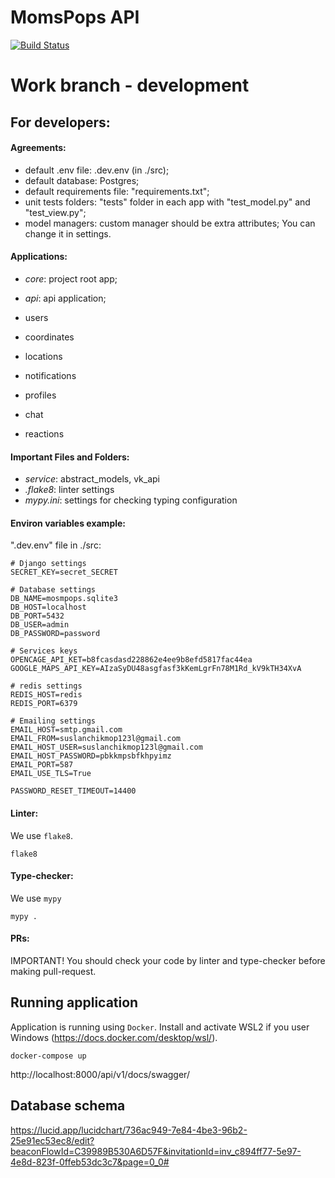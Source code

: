 # MomsPops API
[![Build Status](https://github.com/MomsPops/MomsPops-API/actions/workflows/django.yml/badge.svg)](https://github.com/MomsPops/MomsPops-API/actions/workflows/django.yml/)

# Work branch - development
## For developers:

#### Аgreements:
- default .env file: .dev.env (in ./src);
- default database: Postgres;
- default requirements file: "requirements.txt";
- unit tests folders: "tests" folder in each app with "test_model.py" and "test_view.py";
- model managers: custom manager should be extra attributes;
You can change it in settings.

#### Applications:
- _core_: project root app;
- _api_: api application;

- users
- coordinates
- locations
- notifications
- profiles
- chat
- reactions

#### Important Files and Folders:
- _service_: abstract_models, vk_api
- _.flake8_: linter settings
- _mypy.ini_: settings for checking typing configuration


#### Environ variables example:
".dev.env" file in ./src:
```dotenv
# Django settings
SECRET_KEY=secret_SECRET

# Database settings
DB_NAME=mosmpops.sqlite3
DB_HOST=localhost
DB_PORT=5432
DB_USER=admin
DB_PASSWORD=password

# Services keys
OPENCAGE_API_KET=b8fcasdasd228862e4ee9b8efd5817fac44ea
GOOGLE_MAPS_API_KEY=AIzaSyDU48asgfasf3kKemLgrFn78M1Rd_kV9kTH34XvA

# redis settings
REDIS_HOST=redis
REDIS_PORT=6379

# Emailing settings
EMAIL_HOST=smtp.gmail.com
EMAIL_FROM=suslanchikmop123l@gmail.com
EMAIL_HOST_USER=suslanchikmop123l@gmail.com
EMAIL_HOST_PASSWORD=pbkkmpsbfkhpyimz
EMAIL_PORT=587
EMAIL_USE_TLS=True

PASSWORD_RESET_TIMEOUT=14400

```
#### Linter:

We use `flake8`.
```commandline
flake8
```

#### Type-checker:

We use `mypy`
```commandline
mypy .
```

#### PRs:
IMPORTANT! You should check your code by linter and type-checker before making pull-request.

## Running application
Application is running using `Docker`. Install and activate WSL2 if you user Windows (https://docs.docker.com/desktop/wsl/).

```commandline
docker-compose up
```
http://localhost:8000/api/v1/docs/swagger/
## Database schema
https://lucid.app/lucidchart/736ac949-7e84-4be3-96b2-25e91ec53ec8/edit?beaconFlowId=C39989B530A6D57F&invitationId=inv_c894ff77-5e97-4e8d-823f-0ffeb53dc3c7&page=0_0#
